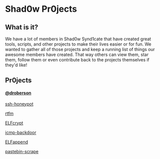 # Shad0w Pr0jects

## What is it?
We have a lot of members in Shad0w Synd1cate that have created great tools, scripts, and other projects 
to make their lives easier or for fun. We wanted to gather all of those projects and keep a running 
list of things our awesome members have created. That way others can view them, star them, follow 
them or even contribute back to the projects themselves if they'd like!

## Pr0jects

#### [@droberson](https://github.com/droberson)
[ssh-honeypot](https://github.com/droberson/ssh-honeypot)

[rtfm](https://github.com/droberson/rtfm)

[ELFcrypt](https://github.com/droberson/ELFcrypt)

[icmp-backdoor](https://github.com/droberson/icmp-backdoor)

[ELFappend](https://github.com/droberson/ELFappend)

[pastebin-scrape](https://github.com/droberson/pastebin-scrape)